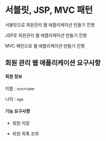 # 서블릿, JSP, MVC 패턴

서블릿으로 회원관리 웹 애플리케이션 만들기 진행

JSP로 회원관리 웹 애플리케이션 만들기 진행

MVC 패턴으로 웹 애플리케이션 만들기 진행

## 회원 관리 웹 애플리케이션 요구사항

#### 회원 정보

이름 : `username`

나이 : `age`



#### 기능 요구사항

* 회원 저장

* 회원 목록 조회